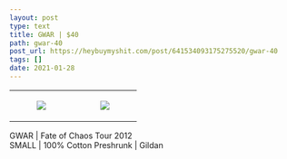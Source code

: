 ```yaml
---
layout: post
type: text
title: GWAR | $40
path: gwar-40
post_url: https://heybuymyshit.com/post/641534093175275520/gwar-40
tags: []
date: 2021-01-28
---
```




<table style="width:100%;"><tr><td style="vertical-align:top;">
      <figure class="tmblr-full" data-orig-height="2048" data-orig-width="1365" data-orig-src="https://concertshirts.netlify.app/shirts/0374/0374-01.jpg"><img src="https://64.media.tumblr.com/20c3a05d159755112f0d5ae21b86a4fb/beea09b04cafa6d5-0e/s540x810/045a26bf523b96098393f57b55923323c9bd122a.jpg" data-orig-height="2048" data-orig-width="1365" data-orig-src="https://concertshirts.netlify.app/shirts/0374/0374-01.jpg"/></figure></td>
    <td style="vertical-align:top;">
      <figure class="tmblr-full" data-orig-height="2048" data-orig-width="1365" data-orig-src="https://concertshirts.netlify.app/shirts/0374/0374-02.jpg"><img src="https://64.media.tumblr.com/ad4ad62f483915ad133466eff4f62525/beea09b04cafa6d5-2b/s540x810/3fb1c82581a00a156ff80f6002eab4d7af6fdb36.jpg" data-orig-height="2048" data-orig-width="1365" data-orig-src="https://concertshirts.netlify.app/shirts/0374/0374-02.jpg"/></figure></td>
  </tr></table><p>
  GWAR | Fate of Chaos Tour 2012<br/>SMALL | 100% Cotton Preshrunk | Gildan
</p>
